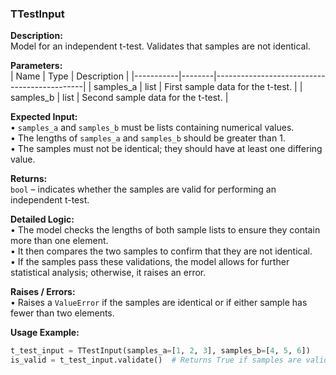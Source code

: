 ### TTestInput

**Description:**  
Model for an independent t-test. Validates that samples are not identical.

**Parameters:**  
| Name      | Type   | Description                                 |
|-----------|--------|---------------------------------------------|
| samples_a | list   | First sample data for the t-test.          |
| samples_b | list   | Second sample data for the t-test.         |

**Expected Input:**  
• `samples_a` and `samples_b` must be lists containing numerical values.  
• The lengths of `samples_a` and `samples_b` should be greater than 1.  
• The samples must not be identical; they should have at least one differing value.

**Returns:**  
`bool` – indicates whether the samples are valid for performing an independent t-test.

**Detailed Logic:**  
• The model checks the lengths of both sample lists to ensure they contain more than one element.  
• It then compares the two samples to confirm that they are not identical.  
• If the samples pass these validations, the model allows for further statistical analysis; otherwise, it raises an error.

**Raises / Errors:**  
• Raises a `ValueError` if the samples are identical or if either sample has fewer than two elements.

**Usage Example:**  
```python
t_test_input = TTestInput(samples_a=[1, 2, 3], samples_b=[4, 5, 6])
is_valid = t_test_input.validate()  # Returns True if samples are valid
```